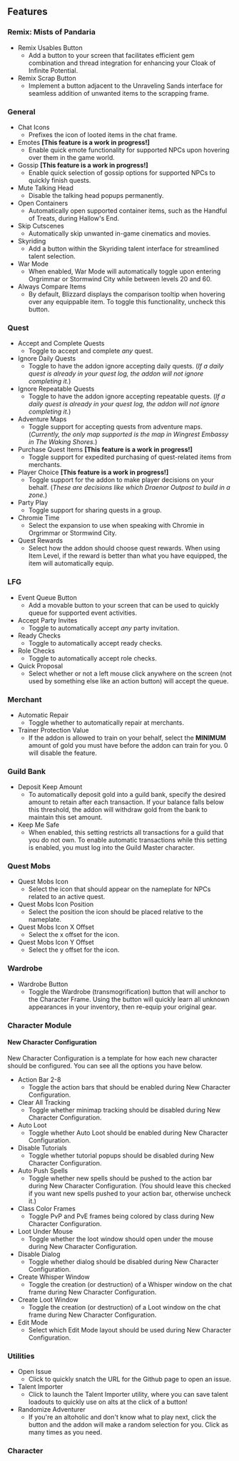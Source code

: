 ## Features

### Remix: Mists of Pandaria

- Remix Usables Button
  - Add a button to your screen that facilitates efficient gem combination and thread integration for enhancing your Cloak of Infinite Potential.
- Remix Scrap Button
  - Implement a button adjacent to the Unraveling Sands interface for seamless addition of unwanted items to the scrapping frame.

### General

- Chat Icons
  - Prefixes the icon of looted items in the chat frame.
- Emotes **[This feature is a work in progress!]**
  - Enable quick emote functionality for supported NPCs upon hovering over them in the game world.
- Gossip **[This feature is a work in progress!]**
  - Enable quick selection of gossip options for supported NPCs to quickly finish quests.
- Mute Talking Head
  - Disable the talking head popups permanently.
- Open Containers
  - Automatically open supported container items, such as the Handful of Treats, during Hallow's End.
- Skip Cutscenes
  - Automatically skip unwanted in-game cinematics and movies.
- Skyriding
  - Add a button within the Skyriding talent interface for streamlined talent selection.
- War Mode
  - When enabled, War Mode will automatically toggle upon entering Orgrimmar or Stormwind City while between levels 20 and 60.
- Always Compare Items
  - By default, Blizzard displays the comparison tooltip when hovering over any equippable item. To toggle this functionality, uncheck this button.

### Quest

- Accept and Complete Quests
  - Toggle to accept and complete _any_ quest.
- Ignore Daily Quests
  - Toggle to have the addon ignore accepting daily quests. (_If a daily quest is already in your quest log, the addon will not ignore completing it._)
- Ignore Repeatable Quests
  - Toggle to have the addon ignore accepting repeatable quests. (_If a daily quest is already in your quest log, the addon will not ignore completing it._)
- Adventure Maps
  - Toggle support for accepting quests from adventure maps. (_Currently, the only map supported is the map in Wingrest Embassy in The Waking Shores._)
- Purchase Quest Items **[This feature is a work in progress!]**
  - Toggle support for expedited purchasing of quest-related items from merchants.
- Player Choice **[This feature is a work in progress!]**
  - Toggle support for the addon to make player decisions on your behalf. (_These are decisions like which Draenor Outpost to build in a zone._)
- Party Play
  - Toggle support for sharing quests in a group.
- Chromie Time
  - Select the expansion to use when speaking with Chromie in Orgrimmar or Stormwind City.
- Quest Rewards
  - Select how the addon should choose quest rewards. When using Item Level, if the reward is better than what you have equipped, the item will automatically equip.

### LFG

- Event Queue Button
  - Add a movable button to your screen that can be used to quickly queue for supported event activities.
- Accept Party Invites
  - Toggle to automatically accept _any_ party invitation.
- Ready Checks
  - Toggle to automatically accept ready checks.
- Role Checks
  - Toggle to automatically accept role checks.
- Quick Proposal
  - Select whether or not a left mouse click anywhere on the screen (not used by something else like an action button) will accept the queue.

### Merchant

- Automatic Repair
  - Toggle whether to automatically repair at merchants.
- Trainer Protection Value
  - If the addon is allowed to train on your behalf, select the **MINIMUM** amount of gold you must have before the addon can train for you. 0 will disable the feature.

### Guild Bank

- Deposit Keep Amount
  - To automatically deposit gold into a guild bank, specify the desired amount to retain after each transaction. If your balance falls below this threshold, the addon will withdraw gold from the bank to maintain this set amount.
- Keep Me Safe
  - When enabled, this setting restricts all transactions for a guild that you do not own. To enable automatic transactions while this setting is enabled, you must log into the Guild Master character.

### Quest Mobs

- Quest Mobs Icon
  - Select the icon that should appear on the nameplate for NPCs related to an active quest.
- Quest Mobs Icon Position
  - Select the position the icon should be placed relative to the nameplate.
- Quest Mobs Icon X Offset
  - Select the x offset for the icon.
- Quest Mobs Icon Y Offset
  - Select the y offset for the icon.

### Wardrobe

- Wardrobe Button
  - Toggle the Wardrobe (transmogrification) button that will anchor to the Character Frame. Using the button will quickly learn all unknown appearances in your inventory, then re-equip your original gear.

### Character Module

#### New Character Configuration

New Character Configuration is a template for how each new character should be configured. You can see all the options you have below.

- Action Bar 2-8
  - Toggle the action bars that should be enabled during New Character Configuration.
- Clear All Tracking
  - Toggle whether minimap tracking should be disabled during New Character Configuration.
- Auto Loot
  - Toggle whether Auto Loot should be enabled during New Character Configuration.
- Disable Tutorials
  - Toggle whether tutorial popups should be disabled during New Character Configuration.
- Auto Push Spells
  - Toggle whether new spells should be pushed to the action bar during New Character Configuration. (You should leave this checked if you want new spells pushed to your action bar, otherwise uncheck it.)
- Class Color Frames
  - Toggle PvP and PvE frames being colored by class during New Character Configuration.
- Loot Under Mouse
  - Toggle whether the loot window should open under the mouse during New Character Configuration.
- Disable Dialog
  - Toggle whether dialog should be disabled during New Character Configuration.
- Create Whisper Window
  - Toggle the creation (or destruction) of a Whisper window on the chat frame during New Character Configuration.
- Create Loot Window
  - Toggle the creation (or destruction) of a Loot window on the chat frame during New Character Configuration.
- Edit Mode
  - Select which Edit Mode layout should be used during New Character Configuration.

### Utilities

- Open Issue
  - Click to quickly snatch the URL for the Github page to open an issue.
- Talent Importer
  - Click to launch the Talent Importer utility, where you can save talent loadouts to quickly use on alts at the click of a button!
- Randomize Adventurer
  - If you're an altoholic and don't know what to play next, click the button and the addon will make a random selection for you. Click as many times as you need.

### Character
